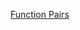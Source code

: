 [Function Pairs](http://www.myersbriggs.org/my-mbti-personality-type/understanding-mbti-type-dynamics/function-pairs.htm)
